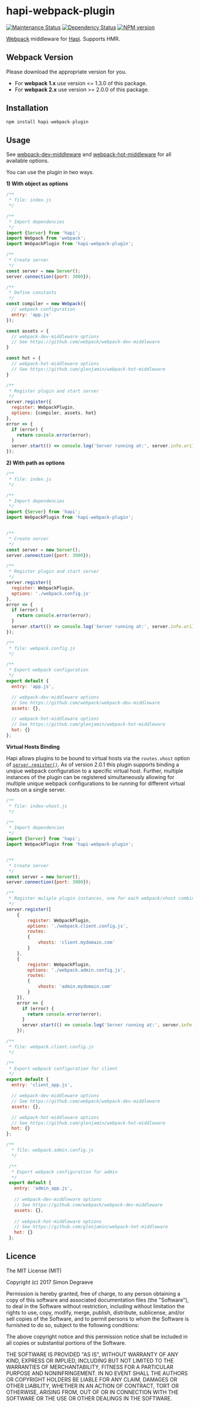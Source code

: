 # hapi-webpack-plugin

[![Maintenance Status][status-image]][status-url] [![Dependency Status][deps-image]][deps-url] [![NPM version][npm-image]][npm-url]


[Webpack](http://webpack.github.io) middleware for [Hapi](https://github.com/hapijs/hapi). Supports HMR.



## Webpack Version

Please download the appropriate version for you. 

* For **webpack 1.x** use version <= 1.3.0 of this package.
* For **webpack 2.x** use version >= 2.0.0 of this package.

## Installation

```js
npm install hapi-webpack-plugin
```

## Usage

See [webpack-dev-middleware](https://github.com/webpack/webpack-dev-middleware) and [webpack-hot-middleware](https://github.com/glenjamin/webpack-hot-middleware) for all available options.

You can use the plugin in two ways.


**1) With object as options**
```js
/**
 * file: index.js
 */

/**
 * Import dependencies
 */
import {Server} from 'hapi';
import Webpack from 'webpack';
import WebpackPlugin from 'hapi-webpack-plugin';

/**
 * Create server
 */
const server = new Server();
server.connection({port: 3000});

/**
 * Define constants
 */
const compiler = new Webpack({
  // webpack configuration
  entry: 'app.js'
});

const assets = {
  // webpack-dev-middleware options
  // See https://github.com/webpack/webpack-dev-middleware
}

const hot = {
  // webpack-hot-middleware options
  // See https://github.com/glenjamin/webpack-hot-middleware
}

/**
 * Register plugin and start server
 */
server.register({
  register: WebpackPlugin,
  options: {compiler, assets, hot}
},
error => {
  if (error) {
    return console.error(error);
  }
  server.start(() => console.log('Server running at:', server.info.uri));
});
```

**2) With path as options**
```js
/**
 * file: index.js
 */

/**
 * Import dependencies
 */
import {Server} from 'hapi';
import WebpackPlugin from 'hapi-webpack-plugin';


/**
 * Create server
 */
const server = new Server();
server.connection({port: 3000});

/**
 * Register plugin and start server
 */
server.register({
  register: WebpackPlugin,
  options: './webpack.config.js'
},
error => {
  if (error) {
    return console.error(error);
  }
  server.start(() => console.log('Server running at:', server.info.uri));
});
```
```js
/**
 * file: webpack.config.js
 */

/**
 * Export webpack configuration
 */
export default {
  entry: 'app.js',

  // webpack-dev-middleware options
  // See https://github.com/webpack/webpack-dev-middleware
  assets: {},

  // webpack-hot-middleware options
  // See https://github.com/glenjamin/webpack-hot-middleware
  hot: {}
};
```

**Virtual Hosts Binding**

Hapi allows plugins to be bound to virtual hosts via the `routes.vhost` 
option of [`server.register()`](https://hapijs.com/api#serverregisterplugins-options-callback). 
As of version 2.0.1 this plugin supports binding a unqiue webpack configuration
to a specific virtual host. Further, multiple instances of the plugin can be
 registered simultaneously allowing for multiple unique webpack configurations to be running
 for different virtual hosts on a single server.
 
 ```js
 /**
  * file: index-vhost.js
  */
 
 /**
  * Import dependencies
  */
 import {Server} from 'hapi';
 import WebpackPlugin from 'hapi-webpack-plugin';
 
 
 /**
  * Create server
  */
 const server = new Server();
 server.connection({port: 3000});
 
 /**
  * Register muliple plugin instances, one for each webpack/vhost combination, and start server
  */
 server.register([
     {
         register: WebpackPlugin,
         options: './webpack.client.config.js',
         routes: 
         {
             vhosts: 'client.mydomain.com'
         }
     },
     {
         register: WebpackPlugin,
         options: './webpack.admin.config.js',
         routes: 
         {
             vhosts: 'admin.mydomain.com'
         }
     }],
     error => {
       if (error) {
         return console.error(error);
       }
       server.start(() => console.log('Server running at:', server.info.uri));
     });
 ```
 ```js
 /**
  * file: webpack.client.config.js
  */
 
 /**
  * Export webpack configuration for client
  */
 export default {
   entry: 'client_app.js',
 
   // webpack-dev-middleware options
   // See https://github.com/webpack/webpack-dev-middleware
   assets: {},
 
   // webpack-hot-middleware options
   // See https://github.com/glenjamin/webpack-hot-middleware
   hot: {}
 };
 
 /**
   * file: webpack.admin.config.js
   */
 
  /**
   * Export webpack configuration for admin
   */
  export default {
    entry: 'admin_app.js',
  
    // webpack-dev-middleware options
    // See https://github.com/webpack/webpack-dev-middleware
    assets: {},
  
    // webpack-hot-middleware options
    // See https://github.com/glenjamin/webpack-hot-middleware
    hot: {}
  };
 ```
  
  

## Licence

The MIT License (MIT)

Copyright (c) 2017 Simon Degraeve

Permission is hereby granted, free of charge, to any person obtaining a copy
of this software and associated documentation files (the "Software"), to deal
in the Software without restriction, including without limitation the rights
to use, copy, modify, merge, publish, distribute, sublicense, and/or sell
copies of the Software, and to permit persons to whom the Software is
furnished to do so, subject to the following conditions:

The above copyright notice and this permission notice shall be included in all
copies or substantial portions of the Software.

THE SOFTWARE IS PROVIDED "AS IS", WITHOUT WARRANTY OF ANY KIND, EXPRESS OR
IMPLIED, INCLUDING BUT NOT LIMITED TO THE WARRANTIES OF MERCHANTABILITY,
FITNESS FOR A PARTICULAR PURPOSE AND NONINFRINGEMENT. IN NO EVENT SHALL THE
AUTHORS OR COPYRIGHT HOLDERS BE LIABLE FOR ANY CLAIM, DAMAGES OR OTHER
LIABILITY, WHETHER IN AN ACTION OF CONTRACT, TORT OR OTHERWISE, ARISING FROM,
OUT OF OR IN CONNECTION WITH THE SOFTWARE OR THE USE OR OTHER DEALINGS IN THE
SOFTWARE.

[npm-url]: https://npmjs.org/package/hapi-webpack-plugin
[npm-image]: http://img.shields.io/npm/v/hapi-webpack-plugin.svg?style=flat-square

[deps-url]: https://david-dm.org/SimonDegraeve/hapi-webpack-plugin
[deps-image]: https://img.shields.io/david/SimonDegraeve/hapi-webpack-plugin.svg?style=flat-square

[status-url]: https://github.com/SimonDegraeve/hapi-webpack-plugin/pulse
[status-image]: http://img.shields.io/badge/status-maintained-brightgreen.svg?style=flat-square
